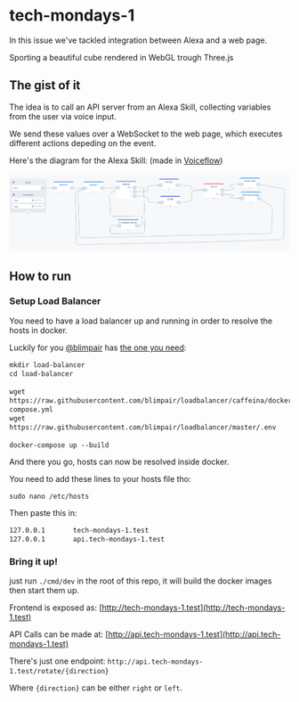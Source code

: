 # tech-mondays-1

In this issue we've tackled integration between Alexa and a web page.

Sporting a beautiful cube rendered in WebGL trough Three.js

## The gist of it

The idea is to call an API server from an Alexa Skill, collecting variables from the user via voice input.

We send these values over a WebSocket to the web page, which executes different actions depeding on the event.

Here's the diagram for the Alexa Skill: (made in [Voiceflow](https://www.voiceflow.com/))

![Voiceflow Diagram](/docs/voiceflow-diagram.png)

## How to run
### Setup Load Balancer
You need to have a load balancer up and running in order to resolve the hosts in docker.

Luckily for you [@blimpair](https://github.com/blimpair/) has [the one you need](https://github.com/blimpair/loadbalancer):

```
mkdir load-balancer
cd load-balancer

wget https://raw.githubusercontent.com/blimpair/loadbalancer/caffeina/docker-compose.yml
wget https://raw.githubusercontent.com/blimpair/loadbalancer/master/.env

docker-compose up --build
```

And there you go, hosts can now be resolved inside docker.

You need to add these lines to your hosts file tho:

```
sudo nano /etc/hosts
```

Then paste this in:

```
127.0.0.1       tech-mondays-1.test
127.0.0.1       api.tech-mondays-1.test
```

### Bring it up!
just run `./cmd/dev` in the root of this repo, it will build the docker images then start them up.

Frontend is exposed as: [http://tech-mondays-1.test](http://tech-mondays-1.test)

API Calls can be made at: [http://api.tech-mondays-1.test](http://api.tech-mondays-1.test)

There's just one endpoint: `http://api.tech-mondays-1.test/rotate/{direction}`

Where `{direction}` can be either `right` or `left`.
